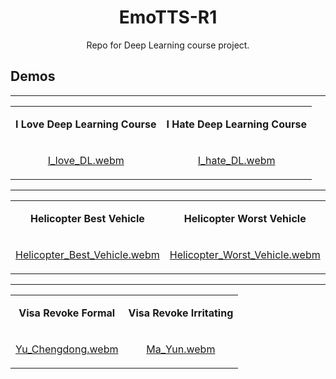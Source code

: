 <div align="center">
    <h1>
    EmoTTS-R1
    </h1>
    <p>
    Repo for Deep Learning course project. 
    </p>
</div>


## **Demos**

---

<table>
<tr>
<td align="center">
    
**I Love Deep Learning Course**
</td>
<td align="center">
    
**I Hate Deep Learning Course**
</td>
</tr>

<tr>
<td align="center">

[I_love_DL.webm](https://github.com/minzh23/EmoTTS-R1/blob/main/demo_audio/love_dl_best_course.wav)

</td>
<td align="center">
    
[I_hate_DL.webm](https://github.com/minzh23/EmoTTS-R1/blob/main/demo_audio/hate_dl_angry.wav)

</td>
</tr>
</table>

---

<table>

<tr>
<td align="center">
    
**Helicopter Best Vehicle**
</td>
<td align="center">
    
**Helicopter Worst Vehicle**
</td>
</tr>

<tr>
<td align="center">
    
[Helicopter_Best_Vehicle.webm](https://github.com/minzh23/EmoTTS-R1/blob/main/demo_audio/kobe_2.wav)
</td>
<td align="center">
    
[Helicopter_Worst_Vehicle.webm](https://github.com/minzh23/EmoTTS-R1/blob/main/demo_audio/kobe.wav)
</td>
</tr>
</table>

---


<table>
<tr>
<td align="center">
    
**Visa Revoke Formal**
</td>
<td align="center">
    
**Visa Revoke Irritating**
</td>
</tr>

<tr>
<td align="center">

[Yu_Chengdong.webm](https://github.com/minzh23/EmoTTS-R1/blob/main/demo_audio/trump.wav)

</td>
<td align="center">
    
[Ma_Yun.webm](https://github.com/minzh23/EmoTTS-R1/blob/main/demo_audio/trump_1.wav)

</td>
</tr>
</table>
